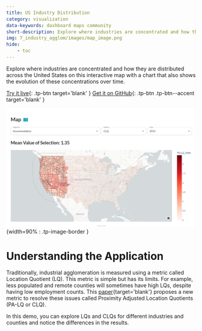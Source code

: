 ```yaml
---
title: US Industry Distribution
category: visualization
data-keywords: dashboard maps community
short-description: Explore where industries are concentrated and how they are distributed across the United States.
img: 7_industry_agglom/images/map_image.png
hide:
    - toc
---
```


Explore where industries are concentrated and how they are distributed across
the United States on this interactive map with a chart that also shows the evolution
of these concentrations over time.

[Try it live](https://industry-agglom.taipy.cloud/){: .tp-btn target='blank' }
[Get it on GitHub](https://github.com/Avaiga/demo-industry-agglom){: .tp-btn .tp-btn--accent target='blank' }

![Map](images/map_image.png){width=90% : .tp-image-border }

# Understanding the Application

Traditionally, industrial agglomeration is measured using a metric called Location
Quotient (LQ). This metric is simple but has its limits. For example, less populated
and remote counties will sometimes have high LQs, despite having low employment counts.
This [paper](https://www.statsamerica.org/downloads/user-guides/user-guide-PALQ.pdf){target='blank'} proposes a new metric to resolve these issues called Proximity Adjusted
Location Quotients (PA-LQ or CLQ).

In this demo, you can explore LQs and CLQs for different industries and counties and
notice the differences in the results.
